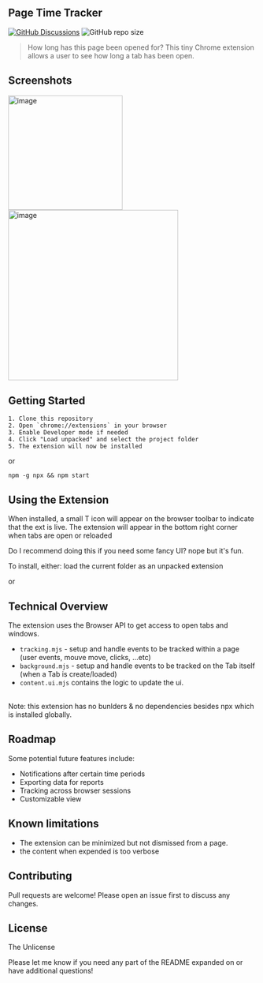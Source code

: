 ## Page Time Tracker
<!---
[![npx version](https://img.shields.io/npm/v/npx.svg)](https://npm.im/npx)
![Chrome Web Store](https://img.shields.io/chrome-web-store/rating/lmmmdnmgmgnimgcfbnomdgeldehlfafn)
![Chrome Web Store Version](https://img.shields.io/chrome-web-store/v/lmmmdnmgmgnimgcfbnomdgeldehlfafn)
--->
[![GitHub Discussions](https://img.shields.io/github/discussions/mimieam/TimeTab)](https://npm.im/npx)
![GitHub repo size](https://img.shields.io/github/repo-size/mimieam/TimeTab)


> How long has this page been opened for?
> This tiny Chrome extension allows a user to see how long a tab has been open.

## Screenshots
<img width="232" alt="image" src="https://github.com/Mimieam/TimeTab/assets/834291/5588a97b-5251-486d-83f7-bfeb8fb2bf54">
<img width="345" alt="image" src="https://github.com/Mimieam/TimeTab/assets/834291/119a140a-518e-4d96-a06c-7a53ea26e433">


## Getting Started 
```
1. Clone this repository
2. Open `chrome://extensions` in your browser
3. Enable Developer mode if needed
4. Click "Load unpacked" and select the project folder
5. The extension will now be installed
```
or
```
npm -g npx && npm start  
```



## Using the Extension
When installed, a small T icon will appear on the browser toolbar to indicate that the ext is live.
The extension will appear in the bottom right corner when tabs are open or reloaded



Do I recommend doing this if you need some fancy UI? nope but it's fun.

To install, either:
    load the current folder as an unpacked extension

or



## Technical Overview
The extension uses the Browser API to get access to open tabs and windows. 
- `tracking.mjs`  - setup and handle events to be tracked within a page (user events, mouve move, clicks, ...etc) 
- `background.mjs` -  setup and handle events to be tracked on the Tab itself (when a Tab is create/loaded) 
- `content.ui.mjs` contains the logic to update the ui.
<br> 
Note: this extension has no bunlders & no dependencies besides npx which is installed globally.

## Roadmap
Some potential future features include:

- Notifications after certain time periods
- Exporting data for reports
- Tracking across browser sessions
- Customizable view

## Known limitations
- The extension can be minimized but not dismissed from a page.
- the content when expended is too verbose

## Contributing
Pull requests are welcome! Please open an issue first to discuss any changes.

## License
The Unlicense

Please let me know if you need any part of the README expanded on or have additional questions! 
